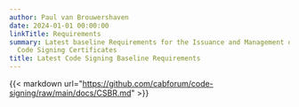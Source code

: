 ```yaml
---
author: Paul van Brouwershaven
date: 2024-01-01 00:00:00
linkTitle: Requirements
summary: Latest baseline Requirements for the Issuance and Management of Publicly-Trusted
  Code Signing Certificates
title: Latest Code Signing Baseline Requirements
---
```


{{< markdown url="https://github.com/cabforum/code-signing/raw/main/docs/CSBR.md" >}}